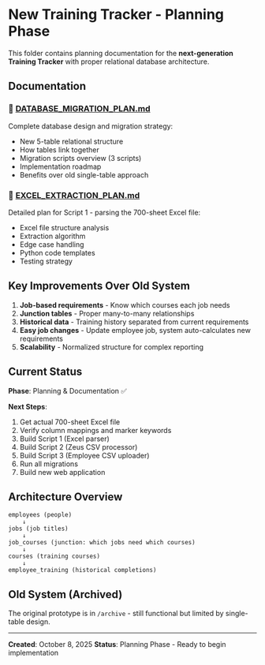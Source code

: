 # New Training Tracker - Planning Phase

This folder contains planning documentation for the **next-generation Training Tracker** with proper relational database architecture.

## Documentation

### 📘 [DATABASE_MIGRATION_PLAN.md](./DATABASE_MIGRATION_PLAN.md)
Complete database design and migration strategy:
- New 5-table relational structure
- How tables link together
- Migration scripts overview (3 scripts)
- Implementation roadmap
- Benefits over old single-table approach

### 📗 [EXCEL_EXTRACTION_PLAN.md](./EXCEL_EXTRACTION_PLAN.md)
Detailed plan for Script 1 - parsing the 700-sheet Excel file:
- Excel file structure analysis
- Extraction algorithm
- Edge case handling
- Python code templates
- Testing strategy

## Key Improvements Over Old System

1. **Job-based requirements** - Know which courses each job needs
2. **Junction tables** - Proper many-to-many relationships
3. **Historical data** - Training history separated from current requirements
4. **Easy job changes** - Update employee job, system auto-calculates new requirements
5. **Scalability** - Normalized structure for complex reporting

## Current Status

**Phase**: Planning & Documentation ✅

**Next Steps**:
1. Get actual 700-sheet Excel file
2. Verify column mappings and marker keywords
3. Build Script 1 (Excel parser)
4. Build Script 2 (Zeus CSV processor)
5. Build Script 3 (Employee CSV uploader)
6. Run all migrations
7. Build new web application

## Architecture Overview

```
employees (people)
    ↓
jobs (job titles)
    ↓
job_courses (junction: which jobs need which courses)
    ↓
courses (training courses)
    ↓
employee_training (historical completions)
```

## Old System (Archived)

The original prototype is in `/archive` - still functional but limited by single-table design.

---

**Created**: October 8, 2025
**Status**: Planning Phase - Ready to begin implementation
